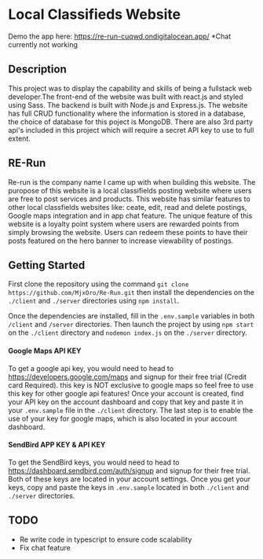 
# Local Classifieds Website
Demo the app here: https://re-run-cuqwd.ondigitalocean.app/
*Chat currently not working

## Description
This project was to display the capability and skills of being a fullstack web developer.The front-end of the website was built with
react.js and styled using Sass. The backend is built with Node.js and Express.js.
The website has full CRUD functionality where the information is stored in a database, the choice of database for this poject is MongoDB.
There are also 3rd party api's included in this project which will require a secret API key to use to full extent.

## RE-Run
Re-run is the company name I came up with when building this website. The puropose of this website is a local classifields posting website
where users are free to post services and products. This website has similar features to other local classfields websites like: ceate, edit, read and delete
postings, Google maps integration and in app chat feature. The unique feature of this website is a loyalty point system where users are rewarded points from simply browsing the website. Users can redeem these points to have their posts featured on the hero banner to increase viewability of postings.

## Getting Started
First clone the repository using the command `git clone https://github.com/MjxOro/Re-Run.git` then install the dependencies on the `./client` and `./server`
directories using `npm install`. 

Once the dependencies are installed, fill in the `.env.sample` variables in both `/client` and `/server` directories.
Then launch the project by using `npm start` on the `./client` directory and `nodemon index.js` on the `./server` directory.



#### Google Maps API KEY
To get a google api key, you would need to head to https://developers.google.com/maps and signup for their free trial (Credit card Required).
this key is NOT exclusive to google maps so feel free to use this key for other google api features! Once your account is created, find your API key on 
the account dashboard and copy that key and paste it in your `.env.sample` file in the `./client` directory. The last step is to enable the use of your key 
for google maps, which is also located in your account dashboard.



#### SendBird APP KEY & API KEY
To get the SendBird keys, you would need to head to https://dashboard.sendbird.com/auth/signup and signup for their free trial.
Both of these keys are located in your account settings. Once you get your keys, copy and paste the keys in `.env.sample` located in both `./client` and `./server`
directories.

## TODO
- Re write code in typescript to ensure code scalability
- Fix chat feature




